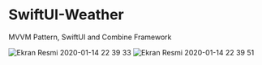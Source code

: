 # SwiftUI-Weather
MVVM Pattern, SwiftUI and Combine Framework


![Ekran Resmi 2020-01-14 22 39 33](https://user-images.githubusercontent.com/37477789/72376700-78e4dd00-371f-11ea-9ab7-03085b549500.png)
![Ekran Resmi 2020-01-14 22 39 51](https://user-images.githubusercontent.com/37477789/72376701-797d7380-371f-11ea-81f3-0464a14ba8d0.png)
